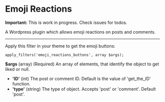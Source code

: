 # Emoji Reactions

**Important:** This is work in progress. Check issues for todos.

A Wordpress plugin which allows emoji reactions on posts and comments.

---

Apply this filter in your theme to get the emoji buttons:

```
apply_filters('emoji_reactions_buttons', array $args);
```

**$args**
(array) (Required) An array of elements, that identify the object to get liked or null.

- **'ID'** (int) The post or comment ID. Default is the value of 'get_the_ID' function.
- **'type'** (string) The type of object. Accepts 'post' or 'comment'. Default 'post'.

